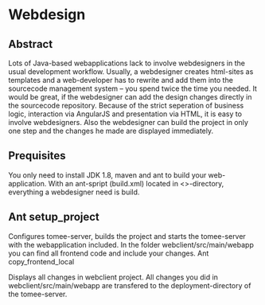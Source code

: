 
# Webdesign

## Abstract
Lots of Java-based webapplications lack to involve webdesigners in the usual development workflow. Usually, a webdesigner creates html-sites as templates and a web-developer has to rewrite and add them into the sourcecode management system – you spend twice the time you needed. It would be great, if the webdesigner can add the design changes directly in the sourcecode repository. Because of the strict seperation of business logic, interaction via AngularJS and presentation via HTML, it is easy to involve webdesigners. Also the webdesigner can build the project in only one step and the changes he made are displayed immediately.

## Prequisites
You only need to install JDK 1.8, maven and ant to build your web-application. With an ant-spript (build.xml) located in <>-directory, everything a webdesigner need is build.

## Ant setup_project
Configures tomee-server, builds the project and starts the tomee-server with the webapplication included.
In the folder webclient/src/main/webapp you can find all frontend code and include your changes.
Ant copy_frontend_local

Displays all changes in webclient project. All changes you did in webclient/src/main/webapp are transfered to the deployment-directory of the tomee-server.
